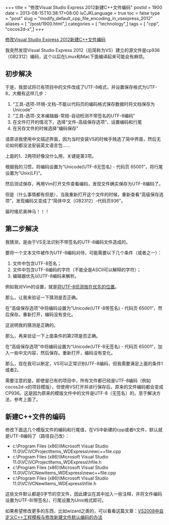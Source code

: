+++
title = "修改Visual Studio Express 2012新建C++文件编码"
postid = 1900
date = 2013-08-15T10:38:17+08:00
isCJKLanguage = true
toc = false
type = "post"
slug = "modify_default_cpp_file_encoding_in_vsexpress_2012"
aliases = [ "/post/1900.html",]
categories = [ "technology",]
tags = [ "cpp", "cocos2d-x",]
+++


[修改Visual Studio Express 2012新建C++文件编码](https://blog.zengrong.net/post/1900.html)

我突然发现Visual Studio Express 2012（后简称为VS）建立的源文件是cp936（GB2312）编码，这个以后在Linux和Mac下面编译起来可能会有麻烦。

## 初步解决

于是，我尝试将已有项目中的文件改成了UTF-8格式，并设置保存格式为UTF-8，大概有这样几步：

1. “工具-选项-环境-文档-不能以代码页的编码格式保存数据时将文档保存为Unicode”
2. “工具-选项-文本编辑器-常规-自动检测不带签名的UTF-8编码”
3. 在文件打开的情况下，选择“文件-高级保存选项”，设置编码和行尾
4. 在另存文件的时候选择“编码保存”

请原谅我使用中文描述界面，因为当时安装VS的时候手贱选了简中界面，然后无论如何都没法安装英文语言包……

上面的1、2两项好像没什么用，关键是第3项。

根据我的习惯，将编码设置为“Unicode(UTF-8无签名) - 代码页 65001”，将行尾设置为“Unix(LF)”。

然后测试保存，再用Vim打开文件查看编码，发现文件确实保存为UTF-8编码了。

但是（什么事情都有但是），当我重新打开这个文件的时候，重新查看“高级保存选项”，发现编码又变成了“简体中文（GB2312）-代码页936”。

届时维尼奥神马！！！

## 第二步解决

我猜测，是由于VS无法识别不带签名的UTF-8编码文件造成的。

要将一个文本文件被作为UTF-8编码对待，可能需要以下几个条件（或者之一）：

1. 文件中包含UTF-8签名；
2. 文件中包含UTF-8编码的字符（不能全是ASCII可以解释的字符）；
3. 编辑器优先以UTF-8编码来解析。

例如我对Vim的设置，就是[将UTF-8侦测放在优先的位置][vimfileencoding]。

那么，让我来验证一下猜测是否正确。

在“高级保存选项”中将编码设置为“Unicode(UTF-8带签名) - 代码页 65001”，然后保存。重新打开，编码没有变化。

这说明我的猜测是正确的。

那么，再来验证一下上面条件的第2项是否正确。

在“高级保存选项”中将编码设置为“Unicode(UTF-8无签名) - 代码页 65001”，加入一些中文内容，然后保存。重新打开，编码没有变化。

那么，现在我可以断定，VS可以正常识别UTF-8编码，但我需要满足上面的条件1或者2。

需要注意的是，即使是已有的项目中，所有文件都已经是UTF-8编码（例如cocos2d-x的项目模版），但使用VS打开并进行保存后，原来的文件编码都会变成CP936。这是因为原来的模版文件中的文件是UTF-8（无签名）的。至于解决方法，参考上面了。

## 新建C++文件的编码

修改下面这几个模版文件的编码和行尾值，在VS中新建的cpp或者h文件，默认就是UTF-8编码了（路径自己改）：

* c:\Program Files (x86)\Microsoft Visual Studio 11.0\VC\VCProjectItems_WDExpress\newc++file.cpp
* c:\Program Files (x86)\Microsoft Visual Studio 11.0\VC\VCProjectItems_WDExpress\hfile.h
* c:\Program Files (x86)\Microsoft Visual Studio 11.0\VC\VCNewItems_WDExpress\newc++file.cpp
* c:\Program Files (x86)\Microsoft Visual Studio 11.0\VC\VCNewItems_WDExpress\hfile.h

这些文件默认都是0字节的空文件，因此建议在其中加入一些注释，并将文件编码设置为UTF-8(带签名)，行尾设置为Unix格式即可。

如果希望修改更多的东西，比如wizard之类的，可以看看这篇文章：[VS2008中自定义C++工程模板与修改新建文件默认编码的办法][vs2008cpp]

[vimfileencoding]: https://blog.zengrong.net/post/1023.html
[vs2008cpp]: http://blog.csdn.net/vagrxie/article/details/4665035
